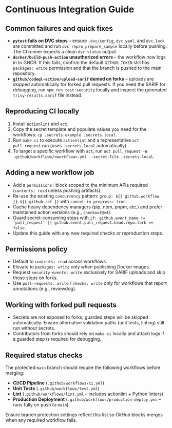 # Continuous Integration Guide

## Common failures and quick fixes
- **`pytest` fails on DVC steps** – ensure `.dvc/config`, `dvc.yaml`, and `dvc.lock` are committed and run `dvc repro prepare_sample` locally before pushing. The CI runner expects a clean `dvc status` output.
- **`docker/build-push-action` unauthorized errors** – the workflow now logs in to GHCR. If this fails, confirm the default `GITHUB_TOKEN` still has `packages: write` permission and that the branch is pushed to the main repository.
- **`github/codeql-action/upload-sarif` denied on forks** – uploads are skipped automatically for forked pull requests. If you need the SARIF for debugging, run `npm run test:security` locally and inspect the generated `trivy-results.sarif` file instead.

## Reproducing CI locally
1. Install [`actionlint`](https://github.com/rhysd/actionlint) and [`act`](https://github.com/nektos/act).
2. Copy the secret template and populate values you need for the workflows: `cp .secrets.example .secrets.local`.
3. Run `make ci` to execute `actionlint` and a representative `act pull_request` run (uses `.secrets.local` automatically).
4. To target a specific workflow with `act`, run `act pull_request -W .github/workflows/<workflow>.yml --secret-file .secrets.local`.

## Adding a new workflow job
- Add a `permissions:` block scoped to the minimum APIs required (`contents: read` unless pushing artifacts).
- Re-use the existing `concurrency` pattern: `group: ${{ github.workflow }}-${{ github.ref }}` with `cancel-in-progress: true`.
- Cache heavy dependency managers (pip, npm, pnpm, etc.) and prefer maintained action versions (e.g., `checkout@v4`).
- Guard secret-consuming steps with `if: github.event_name != 'pull_request' || github.event.pull_request.head.repo.fork == false`.
- Update this guide with any new required checks or reproduction steps.

## Permissions policy
- Default to `contents: read` across workflows.
- Elevate to `packages: write` only when publishing Docker images.
- Request `security-events: write` exclusively for SARIF uploads and skip those steps on forks.
- Use `pull-requests: write` / `checks: write` only for workflows that report annotations (e.g., reviewdog).

## Working with forked pull requests
- Secrets are not exposed to forks; guarded steps will be skipped automatically. Ensure alternative validation paths (unit tests, linting) still run without secrets.
- Contributors from forks should rely on `make ci` locally and attach logs if a guarded step is required for debugging.

## Required status checks
The protected `main` branch should require the following workflows before merging:
- **CI/CD Pipeline** (`.github/workflows/ci.yml`)
- **Unit Tests** (`.github/workflows/test.yml`)
- **Lint** (`.github/workflows/lint.yml` – includes actionlint + Python linters)
- **Production Deployment** (`.github/workflows/production-deploy.yml` – runs fully on push to `main`)

Ensure branch protection settings reflect this list so GitHub blocks merges when any required workflow fails.
